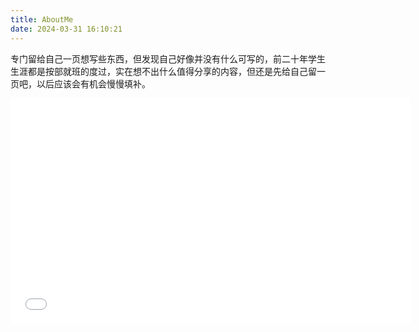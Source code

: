 ```yaml
---
title: AboutMe
date: 2024-03-31 16:10:21
---
```


专门留给自己一页想写些东西，但发现自己好像并没有什么可写的，前二十年学生生涯都是按部就班的度过，实在想不出什么值得分享的内容，但还是先给自己留一页吧，以后应该会有机会慢慢填补。

<iframe width="640" height="360"  src="//player.bilibili.com/player.html?isOutside=true&aid=113586634557544&bvid=BV1tzzCYCED8&cid=27155302902&p=1" scrolling="no" border="0" frameborder="no" framespacing="0" allowfullscreen="true"></iframe>